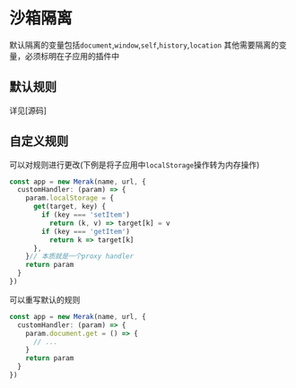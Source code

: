 # 沙箱隔离
默认隔离的变量包括`document`,`window`,`self`,`history`,`location`
其他需要隔离的变量，必须标明在子应用的插件中

## 默认规则
详见[源码]

## 自定义规则
可以对规则进行更改(下例是将子应用中`localStorage`操作转为内存操作)
```ts
const app = new Merak(name, url, {
  customHandler: (param) => {
    param.localStorage = {
      get(target, key) {
        if (key === 'setItem')
          return (k, v) => target[k] = v
        if (key === 'getItem')
          return k => target[k]
      },
    }// 本质就是一个proxy handler
    return param
  }
})
```
可以重写默认的规则
```ts
const app = new Merak(name, url, {
  customHandler: (param) => {
    param.document.get = () => {
      // ...
    }
    return param
  }
})
```
